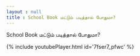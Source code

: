 ```yaml
---
layout : null
title : School Book மட்டும் படித்தால் போதுமா?
---
```


School Book மட்டும் படித்தால் போதுமா?



{% include youtubePlayer.html id='7fser7_pfwc' %}

